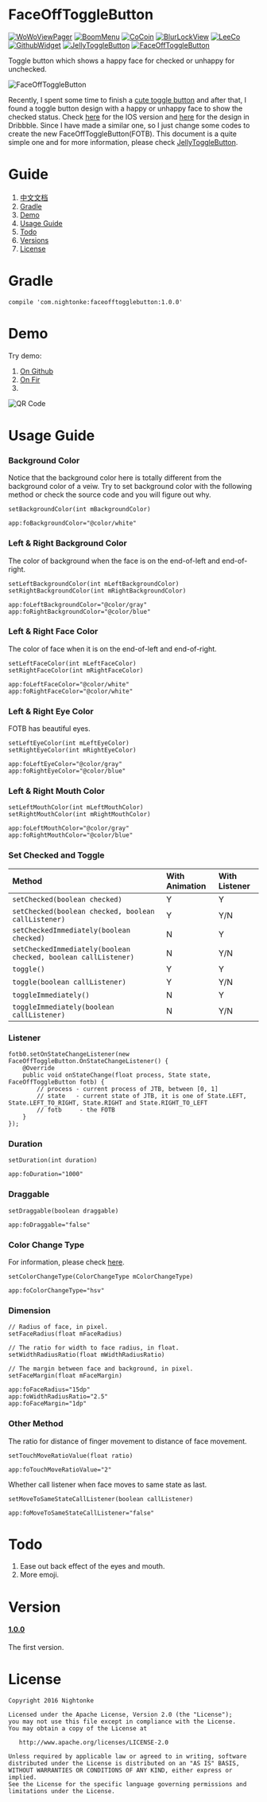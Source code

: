 # FaceOffToggleButton

[![WoWoViewPager](https://github.com/Nightonke/WoWoViewPager/blob/master/app/src/main/res/mipmap-hdpi/ic_launcher.png?raw=true)](https://github.com/Nightonke/WoWoViewPager)
[![BoomMenu](https://github.com/Nightonke/BoomMenu/blob/master/app/src/main/res/mipmap-hdpi/ic_launcher.png?raw=true)](https://github.com/Nightonke/BoomMenu)
[![CoCoin](https://github.com/Nightonke/CoCoin/blob/master/app/src/main/res/mipmap-hdpi/ic_launcher.png?raw=true)](https://github.com/Nightonke/CoCoin)
[![BlurLockView](https://github.com/Nightonke/BlurLockView/blob/master/app/src/main/res/mipmap-hdpi/ic_launcher.png?raw=true)](https://github.com/Nightonke/BlurLockView)
[![LeeCo](https://github.com/Nightonke/LeeCo/blob/master/app/src/main/res/mipmap-hdpi/ic_launcher.png?raw=true)](https://github.com/Nightonke/LeeCo)
[![GithubWidget](https://github.com/Nightonke/GithubWidget/blob/master/app/src/main/res/mipmap-hdpi/ic_launcher.png?raw=true)](https://github.com/Nightonke/GithubWidget)
[![JellyToggleButton](https://github.com/Nightonke/JellyToggleButton/blob/master/app/src/main/res/mipmap-hdpi/ic_launcher.png?raw=true)](https://github.com/Nightonke/JellyToggleButton)
[![FaceOffToggleButton](https://github.com/Nightonke/FaceOffToggleButton/blob/master/app/src/main/res/mipmap-hdpi/ic_launcher.png?raw=true)](https://github.com/Nightonke/FaceOffToggleButton)

Toggle button which shows a happy face for checked or unhappy for unchecked.

![FaceOffToggleButton](https://github.com/Nightonke/FaceOffToggleButton/blob/master/img/Animation.gif?raw=true)

Recently, I spent some time to finish a [cute toggle button](https://github.com/Nightonke/JellyToggleButton) and after that, I found a toggle button design with a happy or unhappy face to show the checked status. Check [here](https://github.com/lilei644/LLSwitch) for the IOS version and [here](https://dribbble.com/shots/2706143-Dribbble-Debut-Boring-Funny-Slider-Animation) for the design in Dribbble. Since I have made a similar one, so I just change some codes to create the new FaceOffToggleButton(FOTB). This document is a quite simple one and for more information, please check [JellyToggleButton](https://github.com/Nightonke/JellyToggleButton).

# Guide
1. [中文文档]()
2. [Gradle]()
3. [Demo]()
4. [Usage Guide]()
5. [Todo]()
6. [Versions]()
7. [License]()

# Gradle
```
compile 'com.nightonke:faceofftogglebutton:1.0.0'
```

# Demo
Try demo:  
1. [On Github](https://github.com/Nightonke/FaceOffToggleButton/blob/master/apk/FaceOffToggleButton1.0.0.apk?raw=true)  
2. [On Fir](http://fir.im/faceofftoggle)  
3.   
![QR Code](https://github.com/Nightonke/FaceOffToggleButton/blob/master/apk/FaceOffToggleButton1.0.0.png?raw=true)

# Usage Guide

### Background Color
Notice that the background color here is totally different from the background color of a veiw. Try to set background color with the following method or check the source code and you will figure out why.  
```
setBackgroundColor(int mBackgroundColor)
```

```
app:foBackgroundColor="@color/white"
```

### Left & Right Background Color
The color of background when the face is on the end-of-left and end-of-right.  
```
setLeftBackgroundColor(int mLeftBackgroundColor)
setRightBackgroundColor(int mRightBackgroundColor)
```
```
app:foLeftBackgroundColor="@color/gray"
app:foRightBackgroundColor="@color/blue"
```

### Left & Right Face Color
The color of face when it is on the end-of-left and end-of-right.  
```
setLeftFaceColor(int mLeftFaceColor)
setRightFaceColor(int mRightFaceColor)
```
```
app:foLeftFaceColor="@color/white"
app:foRightFaceColor="@color/white"
```

### Left & Right Eye Color
FOTB has beautiful eyes.  
```
setLeftEyeColor(int mLeftEyeColor)
setRightEyeColor(int mRightEyeColor)
```
```
app:foLeftEyeColor="@color/gray"
app:foRightEyeColor="@color/blue"
```

### Left & Right Mouth Color
```
setLeftMouthColor(int mLeftMouthColor)
setRightMouthColor(int mRightMouthColor)
```
```
app:foLeftMouthColor="@color/gray"
app:foRightMouthColor="@color/blue"
```

### Set Checked and Toggle
| Method | With Animation | With Listener |
|:-------|:---------------|:--------------|
|```setChecked(boolean checked)```| Y | Y |
|```setChecked(boolean checked, boolean callListener)```|Y|Y/N|
|```setCheckedImmediately(boolean checked)```|N|Y|
|```setCheckedImmediately(boolean checked, boolean callListener)```|N|Y/N|
|```toggle()```|Y|Y|
|```toggle(boolean callListener)```|Y|Y/N|
|```toggleImmediately()```|N|Y|
|```toggleImmediately(boolean callListener)```|N|Y/N|

### Listener
```
fotb0.setOnStateChangeListener(new FaceOffToggleButton.OnStateChangeListener() {
    @Override
    public void onStateChange(float process, State state, FaceOffToggleButton fotb) {
        // process - current process of JTB, between [0, 1]
        // state   - current state of JTB, it is one of State.LEFT, State.LEFT_TO_RIGHT, State.RIGHT and State.RIGHT_TO_LEFT
        // fotb     - the FOTB
    }
});
```

### Duration
```
setDuration(int duration)
```
```
app:foDuration="1000"
```

### Draggable
```
setDraggable(boolean draggable)
```
```
app:foDraggable="false"
```

### Color Change Type
For information, please check [here](https://github.com/Nightonke/WoWoViewPager#rgb-or-hsv).  
```
setColorChangeType(ColorChangeType mColorChangeType)
```
```
app:foColorChangeType="hsv"
```

### Dimension

```
// Radius of face, in pixel.
setFaceRadius(float mFaceRadius)

// The ratio for width to face radius, in float.
setWidthRadiusRatio(float mWidthRadiusRatio)

// The margin between face and background, in pixel.
setFaceMargin(float mFaceMargin)
```
```
app:foFaceRadius="15dp"
app:foWidthRadiusRatio="2.5"
app:foFaceMargin="1dp"
```

### Other Method
The ratio for distance of finger movement to distance of face movement.  
```
setTouchMoveRatioValue(float ratio)
```
```
app:foTouchMoveRatioValue="2"
```
Whether call listener when face moves to same state as last.
```
setMoveToSameStateCallListener(boolean callListener)
```
```
app:foMoveToSameStateCallListener="false"
```

# Todo
1. Ease out back effect of the eyes and mouth.
2. More emoji.

# Version
#### [1.0.0](https://github.com/Nightonke/FaceOffToggleButton/blob/master/apk/FaceOffToggleButton1.0.0.apk?raw=true)
The first version.

# License

    Copyright 2016 Nightonke

    Licensed under the Apache License, Version 2.0 (the "License");
    you may not use this file except in compliance with the License.
    You may obtain a copy of the License at

       http://www.apache.org/licenses/LICENSE-2.0

    Unless required by applicable law or agreed to in writing, software
    distributed under the License is distributed on an "AS IS" BASIS,
    WITHOUT WARRANTIES OR CONDITIONS OF ANY KIND, either express or implied.
    See the License for the specific language governing permissions and
    limitations under the License.
    
